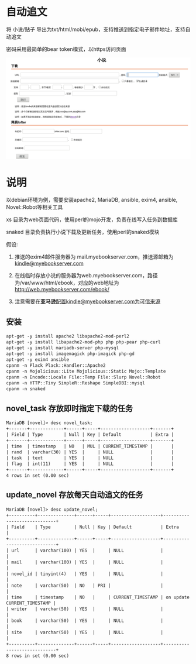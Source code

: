 自动追文
========

将 小说/贴子 导出为txt/html/mobi/epub，支持推送到指定电子邮件地址，支持自动追文

密码采用最简单的bear token模式，以https访问页面

![loadxs.png](loadxs.png)

# 说明

以debian环境为例，需要安装apache2, MariaDB, ansible, exim4, ansible, Novel::Robot等相关工具

xs 目录为web页面代码，使用perl的mojo开发，负责在线写入任务到数据库

snaked 目录负责执行小说下载及更新任务，使用perl的snaked模块

假设:

1) 推送的exim4邮件服务器为 mail.myebookserver.com，推送源邮箱为 kindle@myebookserver.com

2) 在线临时存放小说的服务器为web.myebookserver.com，路径为/var/www/html/ebook，对应的web地址为 http://web.myebookserver.com/ebook/

3) 注意需要在**亚马逊**配置kindle@myebookserver.com为可信来源

## 安装

    apt-get -y install apache2 libapache2-mod-perl2
    apt-get -y install libapache2-mod-php php php-pear php-curl
    apt-get -y install mariadb-server php-mysql
    apt-get -y install imagemagick php-imagick php-gd
    apt-get -y exim4 ansible
    cpanm -n Plack Plack::Handler::Apache2 
    cpanm -n Mojolicious::Lite Mojolicious::Static Mojo::Template 
    cpanm -n Encode::Locale File::Temp File::Slurp Novel::Robot 
    cpanm -n HTTP::Tiny SimpleR::Reshape SimpleDBI::mysql
    cpanm -n snaked

## novel_task 存放即时指定下载的任务

    MariaDB [novel]> desc novel_task;
    +-------+-------------+------+-----+-------------------+-------+
    | Field | Type        | Null | Key | Default           | Extra |
    +-------+-------------+------+-----+-------------------+-------+
    | time  | timestamp   | NO   | MUL | CURRENT_TIMESTAMP |       |
    | rand  | varchar(30) | YES  |     | NULL              |       |
    | task  | text        | YES  |     | NULL              |       |
    | flag  | int(11)     | YES  |     | NULL              |       |
    +-------+-------------+------+-----+-------------------+-------+
    4 rows in set (0.00 sec)

## update_novel 存放每天自动追文的任务

    MariaDB [novel]> desc update_novel;
    +----------+--------------+------+-----+-------------------+-----------------------------+
    | Field    | Type         | Null | Key | Default           | Extra                       |
    +----------+--------------+------+-----+-------------------+-----------------------------+
    | url      | varchar(100) | YES  |     | NULL              |                             |
    | mail     | varchar(100) | YES  |     | NULL              |                             |
    | novel_id | tinyint(4)   | YES  |     | NULL              |                             |
    | note     | varchar(50)  | NO   | PRI |                   |                             |
    | time     | timestamp    | NO   |     | CURRENT_TIMESTAMP | on update CURRENT_TIMESTAMP |
    | writer   | varchar(50)  | YES  |     | NULL              |                             |
    | book     | varchar(50)  | YES  |     | NULL              |                             |
    | site     | varchar(50)  | YES  |     | NULL              |                             |
    +----------+--------------+------+-----+-------------------+-----------------------------+
    8 rows in set (0.00 sec)

